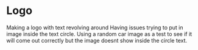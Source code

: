 # Logo
Making a logo with text revolving around
Having issues trying to put in image inside the text circle. Using a random car image as a test to see if it will come out correctly but the image doesnt show inside the circle text.
